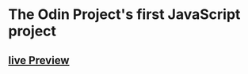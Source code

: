 # The Odin Project's first JavaScript project
## <a href="https://IlyaEru.github.io/TOP-JS-Rock-paper-scissors/">live Preview</a>
